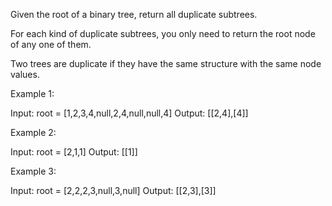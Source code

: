 Given the root of a binary tree, return all duplicate subtrees.

For each kind of duplicate subtrees, you only need to return the root node of any one of them.

Two trees are duplicate if they have the same structure with the same node values.

Example 1:

Input: root = [1,2,3,4,null,2,4,null,null,4]
Output: [[2,4],[4]]

Example 2:

Input: root = [2,1,1]
Output: [[1]]

Example 3:

Input: root = [2,2,2,3,null,3,null]
Output: [[2,3],[3]]